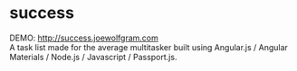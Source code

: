 # success
DEMO: http://success.joewolfgram.com <br/>
A task list made for the average multitasker built using Angular.js / Angular Materials / Node.js / Javascript / Passport.js.
